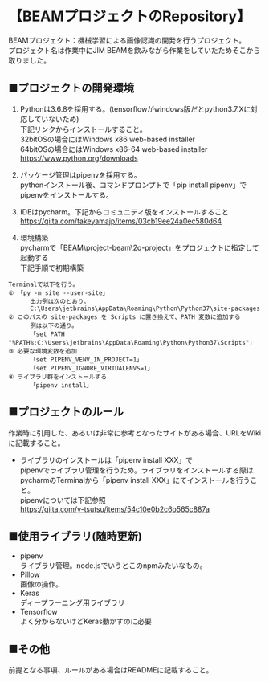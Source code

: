 # 【BEAMプロジェクトのRepository】

BEAMプロジェクト：機械学習による画像認識の開発を行うプロジェクト。  
プロジェクト名は作業中にJIM BEAMを飲みながら作業をしていたためそこから取りました。  
  
  
## ■プロジェクトの開発環境  
1. Pythonは3.6.8を採用する。(tensorflowがwindows版だとpython3.7.Xに対応していないため)  
下記リンクからインストールすること。  
32bitOSの場合にはWindows x86 web-based installer  
64bitOSの場合にはWindows x86-64 web-based installer  
https://www.python.org/downloads  
  
2. パッケージ管理はpipenvを採用する。  
pythonインストール後、コマンドプロンプトで「pip install pipenv」でpipenvをインストールする。  
  
3. IDEはpycharm。下記からコミュニティ版をインストールすること  
https://qiita.com/takeyamajp/items/03cb19ee24a0ec580d64  
  

4. 環境構築  
pycharmで「BEAM\project-beam\2q-project」をプロジェクトに指定して起動する  
下記手順で初期構築  
```
Terminalで以下を行う。
① 「py -m site --user-site」
      出力例は次のとおり。
      C:\Users\jetbrains\AppData\Roaming\Python\Python37\site-packages
② このパスの site-packages を Scripts に置き換えて、PATH 変数に追加する
      例は以下の通り。
      「set PATH "%PATH%;C:\Users\jetbrains\AppData\Roaming\Python\Python37\Scripts"」
③ 必要な環境変数を追加
      「set PIPENV_VENV_IN_PROJECT=1」
      「set PIPENV_IGNORE_VIRTUALENVS=1」
④ ライブラリ群をインストールする
      「pipenv install」
```
  
## ■プロジェクトのルール  
作業時に引用した、あるいは非常に参考となったサイトがある場合、URLをWikiに記載すること。  
  
- ライブラリのインストールは「pipenv install XXX」で  
pipenvでライブラリ管理を行うため。ライブラリをインストールする際はpycharmのTerminalから「pipenv install XXX」にてインストールを行うこと。  
pipenvについては下記参照  
https://qiita.com/y-tsutsu/items/54c10e0b2c6b565c887a  
  
  
## ■使用ライブラリ(随時更新)  
- pipenv  
ライブラリ管理。node.jsでいうとこのnpmみたいなもの。  
- Pillow  
画像の操作。  
- Keras  
ディープラーニング用ライブラリ  
- Tensorflow  
  よく分からないけどKeras動かすのに必要
  
  
## ■その他
前提となる事項、ルールがある場合はREADMEに記載すること。
